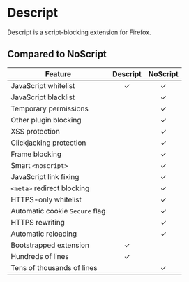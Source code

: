# Descript

Descript is a script-blocking extension for Firefox.


## Compared to NoScript

Feature                         | Descript | NoScript
------------------------------- |:--------:|:--------:
JavaScript whitelist            | ✓ | ✓
JavaScript blacklist            |   | ✓
Temporary permissions           |   | ✓
Other plugin blocking           |   | ✓
XSS protection                  |   | ✓
Clickjacking protection         |   | ✓
Frame blocking                  |   | ✓
Smart `<noscript>`              |   | ✓
JavaScript link fixing          |   | ✓
`<meta>` redirect blocking      |   | ✓
HTTPS-only whitelist            |   | ✓
Automatic cookie `Secure` flag  |   | ✓
HTTPS rewriting                 |   | ✓
Automatic reloading             |   | ✓
Bootstrapped extension          | ✓ |
Hundreds of lines               | ✓ |
Tens of thousands of lines      |   | ✓
